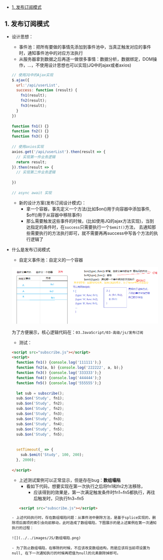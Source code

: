 - [1. 发布订阅模式](#1-发布订阅模式)

## 1. 发布订阅模式

- 设计思想：
  - 事件池：把所有要做的事情先添加到事件池中，当真正触发对应的事件时，通知事件池中的对应方法执行
  - 从服务器拿到数据之后再逐一做很多事情：数据分析，数据绑定，DOM操作，...，不使用设计思想也可以实现(JQ中的ajax或者axios)
  ```javascript
  // 使用JQ中的Ajax实现
  $.ajax({
    url:'/api/userList',
    success: function (result) {
      fn1(result);
      fn2(result);
      fn3(result);
    }
  })

  function fn1() {}
  function fn2() {}
  function fn3() {}

  // 使用axios实现
  axios.get('/api/userList').then(result => {
    // 实现第一件业务逻辑
    return result;
  }).then(result => {
    // 实现第二件业务逻辑
    
  })

  // async await 实现
  ```
  - 新的设计方案(发布订阅设计模式)：
    - 拿一个容器，事先定义一个方法(比如$on()用于向容器中添加事件, $off()用于从容器中移除事件)
    - 那么需要触发这些事件的时候，(比如使用JQ的ajax方法实现)，当到达指定的条件时，在`success`只需要执行一个`$emit()`方法，
      去通知那些需要执行的方法执行即可，就不需要再再success中写各个方法的执行逻辑了

- 什么是发布订阅模式
  - 自定义事件池：自定义的一个容器
  
  ![](../../images/JS/发布订阅-1.png)

  为了方便展示，核心逻辑代码在：`03.JavaScript/03-高级/js/发布订阅`

  - 测试：
  ```html
  <script src="subscribe.js"></script>
  <script>
    function fn1() {console.log('111111');}
    function fn2(a, b) {console.log('222222', a, b);}
    function fn3() {console.log('333333');}
    function fn4() {console.log('444444');}
    function fn5() {console.log('555555');}

    let sub = subscribe();
    sub.$on('Study', fn1);
    sub.$on('Study', fn2);
    sub.$on('Study', fn2);
    sub.$on('Study', fn3);
    sub.$on('Study', fn3);
    sub.$on('Study', fn4);
    sub.$on('Study', fn5);
    sub.$on('Study', fn5);


    setTimeout(_ => {
      sub.$emit('Study', 100, 200);
    }, 2000);

  </script>
  ```
  - 上述测试案例可以正常显示，但是存在bug：**数组塌陷**
    - 看如下代码，想要实现在第一次执行之后将fn1和fn2方法移除，
      - 应该得到的效果是，第一次满足触发条件时fn1~fn5都执行，再往后触发时，只执行fn3~fn5
    ```html
    <script src="subscribe.js"></script>
  <script>
    function fn1() {console.log('111111');}
    function fn2(a, b) {
      console.log('222222', a, b);
      // 第一次执行fn2后，把fn1和fn2从事件池中移除
      sub.$off('Study', fn1);
      sub.$off('Study', fn2);
    }
    function fn3() {console.log('333333');}
    function fn4() {console.log('444444');}
    function fn5() {console.log('555555');}

    let sub = subscribe();
    sub.$on('Study', fn1);
    sub.$on('Study', fn2);
    sub.$on('Study', fn2);
    sub.$on('Study', fn3);
    sub.$on('Study', fn3);
    sub.$on('Study', fn4);
    sub.$on('Study', fn5);
    sub.$on('Study', fn5);


    document.onclick = function () {
      sub.$emit('Study', 100, 200)
    };

  </script>
    ```
  - 上述代码执行时，存在数组塌陷问题：从事件池中删除方法，是基于splice实现的，删除项后面项的索引会向前移动，此时造成了数组塌陷，下图展示的是上述案例在第一次通知执行的过程：
  
  ![](../../images/JS/数组塌陷.png)

  - 为了防止数组塌陷，在移除的时候，不应该改变数组结构，而是应该将当前项设置为null, 在下一次通知执行的时候再把值为null的元素删除掉即可。
